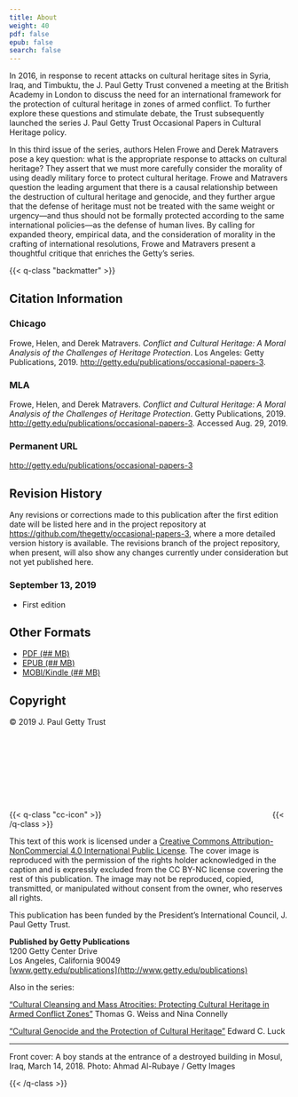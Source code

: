 ```yaml
---
title: About
weight: 40
pdf: false
epub: false
search: false
---
```


In 2016, in response to recent attacks on cultural heritage sites in Syria, Iraq, and Timbuktu, the J. Paul Getty Trust convened a meeting at the British Academy in London to discuss the need for an international framework for the protection of cultural heritage in zones of armed conflict. To further explore these questions and stimulate debate, the Trust subsequently launched the series J. Paul Getty Trust Occasional Papers in Cultural Heritage policy.
 
In this third issue of the series, authors Helen Frowe and Derek Matravers pose a key question: what is the appropriate response to attacks on cultural heritage? They assert that we must more carefully consider the morality of using deadly military force to protect cultural heritage. Frowe and Matravers question the leading argument that there is a causal relationship between the destruction of cultural heritage and genocide, and they further argue that the defense of heritage must not be treated with the same weight or urgency—and thus should not be formally protected according to the same international policies—as the defense of human lives. By calling for expanded theory, empirical data, and the consideration of morality in the crafting of international resolutions, Frowe and Matravers present a thoughtful critique that enriches the Getty’s series.

{{< q-class "backmatter" >}}

## Citation Information

### Chicago

Frowe, Helen, and Derek Matravers. *Conflict and Cultural Heritage: A Moral Analysis of the Challenges of Heritage Protection*. Los Angeles: Getty Publications, 2019. http://getty.edu/publications/occasional-papers-3.

### MLA

Frowe, Helen, and Derek Matravers. *Conflict and Cultural Heritage: A Moral Analysis of the Challenges of Heritage Protection*. Getty Publications, 2019. http://getty.edu/publications/occasional-papers-3. Accessed <span class="cite-current-date">Aug. 29, 2019</span>.

### Permanent URL

http://getty.edu/publications/occasional-papers-3

## Revision History

Any revisions or corrections made to this publication after the first edition date will be listed here and in the project repository at https://github.com/thegetty/occasional-papers-3, where a more detailed version history is available. The revisions branch of the project repository, when present, will also show any changes currently under consideration but not yet published here.

### September 13, 2019
  
  - First edition

## Other Formats

  - [PDF (## MB)](/downloads/output.pdf)
  - [EPUB (## MB)](/downloads/output.epub)
  - [MOBI/Kindle (## MB)](/downloads/output.mobi)

## Copyright

© 2019 J. Paul Getty Trust

{{< q-class "cc-icon" >}}
<svg class="quire-copyright__icon">
<switch>
  <use xlink:href="#cc"></use>
</switch>
<switch>
  <use xlink:href="#cc-by"></use>
  <foreignObject width="135" height="30">
      <img src="/icons/cc-by.png" alt="CC-BY-NC" />
  </foreignObject>
</switch>
<switch>
  <use xlink:href="#cc-by-nc"></use>
  <foreignObject width="135" height="30">
      <img src="/icons/cc-by-nc.png" alt="CC-BY-NC" />
  </foreignObject>
</switch>
</svg>
{{< /q-class >}}

This text of this work is licensed under a [Creative Commons Attribution-NonCommercial 4.0 International Public License](https://creativecommons.org/licenses/by-nc/4.0/). The cover image is reproduced with the permission of the rights holder acknowledged in the caption and is expressly excluded from the CC BY-NC license covering the rest of this publication. The image may not be reproduced, copied, transmitted, or manipulated without consent from the owner, who reserves all rights.

This publication has been funded by the President’s International Council, J. Paul Getty Trust.

**Published by Getty Publications**<br />
1200 Getty Center Drive<br />
Los Angeles, California 90049<br />
[www.getty.edu/publications](http://www.getty.edu/publications)

Also in the series:

[“Cultural Cleansing and Mass Atrocities: Protecting Cultural Heritage in Armed Conflict Zones”](http://getty.edu/publications/pdfs/CulturalCleansing_Weiss_Connelly.pdf) Thomas G. Weiss and Nina Connelly

[“Cultural Genocide and the Protection of Cultural Heritage”](http://getty.edu/publications/pdfs/CulturalGenocide_Luck.pdf) Edward C. Luck 

---

Front cover: A boy stands at the entrance of a destroyed building in Mosul, Iraq, March 14, 2018. Photo: Ahmad Al-Rubaye / Getty Images

{{< /q-class >}}